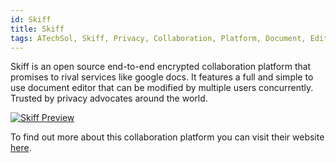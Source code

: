 ```yaml
---
id: Skiff
title: Skiff
tags: ATechSol, Skiff, Privacy, Collaboration, Platform, Document, Editor
---
```


Skiff is an open source end-to-end encrypted collaboration platform that promises to rival services like google docs. It features a full and simple to use document editor that can be modified by multiple users concurrently. Trusted by privacy advocates around the world.

[<img alt="Skiff Preview" src="/img/Skiff.png" />](https://www.skiff.org/)

To find out more about this collaboration platform you can visit their website [here](https://www.skiff.org/).
